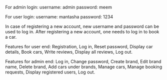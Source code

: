 For admin login:     username: admin
                     password: meem
    
For user login:      username: mantasha
                     password: 1234
     
In case of registering a new account, new username and password can be used to log in.
After registering a new account, one needs to log in to book a car.

Features for user end:    Registration,
                          Log in,
                          Reset password, 
                          Display car details, 
                          Book cars,
                          Write reviews,
                          Display all reviews,
                          Log out.
    
Features for admin end:   Log in,
                          Change password,
                          Create brand,
                          Edit brand name,
                          Delete brand,
                          Add cars under brands,
                          Manage cars,
                          Manage booking requests,
                          Display registered users,
                          Log out.
